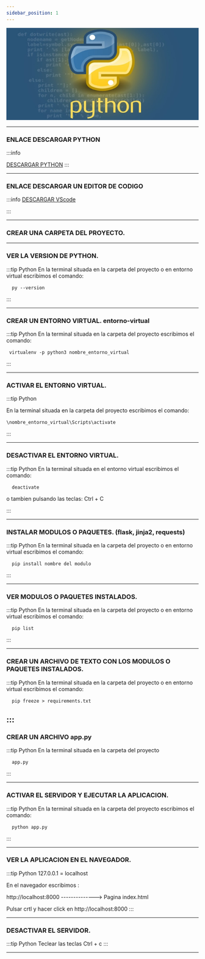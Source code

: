 ```yaml
---
sidebar_position: 1
---
```


![Python](./img/Pythonlogo.jpg)

---
### ENLACE DESCARGAR PYTHON
:::info

  [  DESCARGAR PYTHON](https://www.python.org/downloads/)
:::

---
### ENLACE DESCARGAR UN EDITOR DE CODIGO
:::info
  [ DESCARGAR VScode](https://code.visualstudio.com/)

:::

---
### CREAR UNA CARPETA DEL PROYECTO.

 

---


### VER LA VERSION DE PYTHON.

:::tip Python
En la terminal situada en la carpeta del proyecto o en entorno virtual escribimos el comando:

```
  py --version
```
:::

---

### CREAR UN ENTORNO VIRTUAL. entorno-virtual

:::tip Python
En la terminal situada en la carpeta del proyecto escribimos el comando:

```
 virtualenv -p python3 nombre_entorno_virtual
```

:::

---

### ACTIVAR EL ENTORNO VIRTUAL.
:::tip Python

En la terminal situada en la carpeta del proyecto escribimos el comando:

```
\nombre_entorno_virtual\Scripts\activate
```

:::

---

### DESACTIVAR EL ENTORNO VIRTUAL.
:::tip Python
En la terminal situada en el entorno virtual escribimos el comando:
```
  deactivate
```
o tambien pulsando las teclas: Ctrl + C

:::

---

### INSTALAR MODULOS O PAQUETES. (flask, jinja2, requests)
:::tip Python
En la terminal situada en la carpeta del proyecto o en entorno virtual escribimos el comando:
```
  pip install nombre del modulo
```
:::

---

### VER MODULOS O PAQUETES INSTALADOS.
:::tip Python
En la terminal situada en la carpeta del proyecto o en entorno virtual escribimos el comando:
```
  pip list
```
:::

---

### CREAR UN ARCHIVO DE TEXTO CON LOS MODULOS O PAQUETES INSTALADOS.
:::tip Python
En la terminal situada en la carpeta del proyecto o en entorno virtual escribimos el comando:
```
  pip freeze > requirements.txt
```
:::
---

### CREAR UN ARCHIVO app.py
:::tip Python
En la terminal situada en la carpeta del proyecto
```
  app.py
```  
:::

---

### ACTIVAR EL SERVIDOR Y EJECUTAR LA APLICACION.
:::tip Python
En la terminal situada en la carpeta del proyecto escribimos el comando:
```
  python app.py
```
:::

---

### VER LA APLICACION EN EL NAVEGADOR.
:::tip Python
127.0.0.1 = localhost

En el navegador escribimos :

http://localhost:8000 --------------> Pagina index.html

Pulsar crtl y hacer click en http://localhost:8000
:::

---

### DESACTIVAR EL SERVIDOR.
:::tip Python
Teclear las teclas Ctrl + c
:::

---
